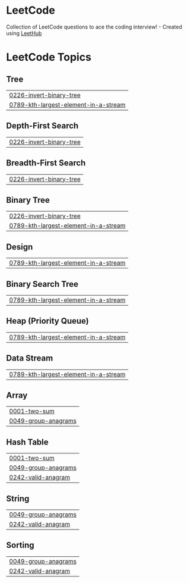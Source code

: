 # LeetCode
Collection of LeetCode questions to ace the coding interview! - Created using [LeetHub](https://github.com/QasimWani/LeetHub)

<!---LeetCode Topics Start-->
# LeetCode Topics
## Tree
|  |
| ------- |
| [0226-invert-binary-tree](https://github.com/LoukyaRaju/LeetCode/tree/master/0226-invert-binary-tree) |
| [0789-kth-largest-element-in-a-stream](https://github.com/LoukyaRaju/LeetCode/tree/master/0789-kth-largest-element-in-a-stream) |
## Depth-First Search
|  |
| ------- |
| [0226-invert-binary-tree](https://github.com/LoukyaRaju/LeetCode/tree/master/0226-invert-binary-tree) |
## Breadth-First Search
|  |
| ------- |
| [0226-invert-binary-tree](https://github.com/LoukyaRaju/LeetCode/tree/master/0226-invert-binary-tree) |
## Binary Tree
|  |
| ------- |
| [0226-invert-binary-tree](https://github.com/LoukyaRaju/LeetCode/tree/master/0226-invert-binary-tree) |
| [0789-kth-largest-element-in-a-stream](https://github.com/LoukyaRaju/LeetCode/tree/master/0789-kth-largest-element-in-a-stream) |
## Design
|  |
| ------- |
| [0789-kth-largest-element-in-a-stream](https://github.com/LoukyaRaju/LeetCode/tree/master/0789-kth-largest-element-in-a-stream) |
## Binary Search Tree
|  |
| ------- |
| [0789-kth-largest-element-in-a-stream](https://github.com/LoukyaRaju/LeetCode/tree/master/0789-kth-largest-element-in-a-stream) |
## Heap (Priority Queue)
|  |
| ------- |
| [0789-kth-largest-element-in-a-stream](https://github.com/LoukyaRaju/LeetCode/tree/master/0789-kth-largest-element-in-a-stream) |
## Data Stream
|  |
| ------- |
| [0789-kth-largest-element-in-a-stream](https://github.com/LoukyaRaju/LeetCode/tree/master/0789-kth-largest-element-in-a-stream) |
## Array
|  |
| ------- |
| [0001-two-sum](https://github.com/LoukyaRaju/LeetCode/tree/master/0001-two-sum) |
| [0049-group-anagrams](https://github.com/LoukyaRaju/LeetCode/tree/master/0049-group-anagrams) |
## Hash Table
|  |
| ------- |
| [0001-two-sum](https://github.com/LoukyaRaju/LeetCode/tree/master/0001-two-sum) |
| [0049-group-anagrams](https://github.com/LoukyaRaju/LeetCode/tree/master/0049-group-anagrams) |
| [0242-valid-anagram](https://github.com/LoukyaRaju/LeetCode/tree/master/0242-valid-anagram) |
## String
|  |
| ------- |
| [0049-group-anagrams](https://github.com/LoukyaRaju/LeetCode/tree/master/0049-group-anagrams) |
| [0242-valid-anagram](https://github.com/LoukyaRaju/LeetCode/tree/master/0242-valid-anagram) |
## Sorting
|  |
| ------- |
| [0049-group-anagrams](https://github.com/LoukyaRaju/LeetCode/tree/master/0049-group-anagrams) |
| [0242-valid-anagram](https://github.com/LoukyaRaju/LeetCode/tree/master/0242-valid-anagram) |
<!---LeetCode Topics End-->